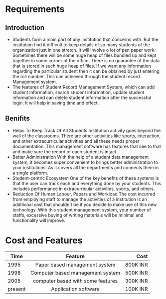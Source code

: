 # Requirements

## Introduction
* Students form a main part of any institution that concerns with. But the institution find it difficult to keep details of so many students of the organization just in one stretch. It will involve o lot of pen paper work. Sometimes there will be some huge heap of files bundled up and kept together in some corner of the office. There is no guarantee of the data that is stored in such huge heap of files. If we want any information regarding the particular student then it can be obtained by just entering the roll number. This can achieved through the student record Management system.
* The features of Student Record Management System, which can add student information, search student information, update student information and can delete student information after the successful login. It will help in saving time and effect.

## Benifits
* Helps To Keep Track Of All Students
    Institution activity goes beyond the wall of the classrooms. There are other activities like sports, interaction, and other extracurricular activities and all these needs proper documentation. This management software has features that see to that and make sure the record of each student is intact.
* Better Administration
    With the help of a student data management system, it becomes super convenient to brings better administration to your institutions. As it covers all the departments and connects them in a single platform.
* Student-centric Ecosystem
    One of the key benefits of these systems is that the user can track each and everything done by your students. This includes performance in extracurricular activities, sports, and others.
* Reduction Of Human Labour, Papers and Workload
    The cost incurred from employing staff to manage the activities of a institution is an additional cost that shouldn't be if you decide to make use of this new technology. With this student management system, your number of staffs, excessive buying of writing materials will be minimal and functionality will improve.

# Cost and Features
| Time          | Feature       | Cost |
| -------------|:-------------:| -----:|
| 1995         | Paper based management system | 800K INR |
| 1998         | Computer based management system     |   500K INR |
| 2005         | computer based with some features      |   300K INR |
| present      | Application software      |    100K INR |





